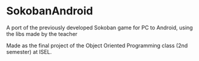 # SokobanAndroid
 A port of the previously developed Sokoban game for PC to Android, using the libs made by the teacher

 Made as the final project of the Object Oriented Programming class (2nd semester) at ISEL.